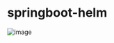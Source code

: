 # springboot-helm

![image](https://user-images.githubusercontent.com/54719289/116109764-00ecbd00-a6ad-11eb-9252-4833a147812d.png)
